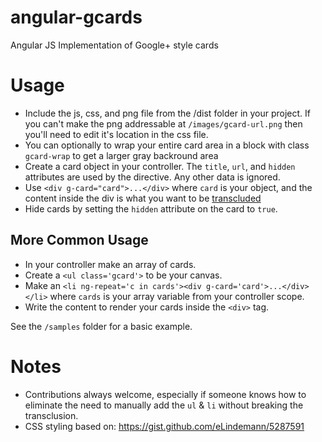 angular-gcards
==============

Angular JS Implementation of Google+ style cards

Usage
=====

* Include the js, css, and png file from the /dist folder in your project.  If you can't make the png addressable at `/images/gcard-url.png` then you'll need to edit it's location in the css file.
* You can optionally  to wrap your entire card area in a block with class `gcard-wrap` to get a larger gray backround area
* Create a card object in your controller. The `title`, `url`, and `hidden` attributes are used by the directive.  Any other data is ignored.
* Use  `<div g-card="card">...</div>` where `card` is your object, and the content inside the div is what you want to be [transcluded](http://docs.angularjs.org/api/ng.directive:ngTransclude)
* Hide cards by setting the `hidden` attribute on the card to `true`.

More Common Usage
-----------------
* In your controller make an array of cards.  
* Create a `<ul class='gcard'>` to be your canvas.
* Make an `<li ng-repeat='c in cards'><div g-card='card'>...</div></li>` where `cards` is your array variable from your controller scope.
* Write the content to render your cards inside the `<div>` tag.

See the `/samples` folder for a basic example.

Notes
=====

* Contributions always welcome, especially if someone knows how to eliminate the need to manually add the `ul` & `li` without breaking the transclusion.
* CSS styling based on: https://gist.github.com/eLindemann/5287591 
